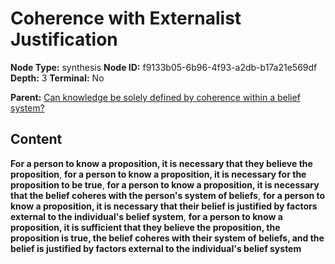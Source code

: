 # Coherence with Externalist Justification

**Node Type:** synthesis
**Node ID:** f9133b05-6b96-4f93-a2db-b17a21e569df
**Depth:** 3
**Terminal:** No

**Parent:** [Can knowledge be solely defined by coherence within a belief system?](can-knowledge-be-solely-defined-by-coherence-within-a-belief-system.md)

## Content

**For a person to know a proposition, it is necessary that they believe the proposition**, **for a person to know a proposition, it is necessary for the proposition to be true**, **for a person to know a proposition, it is necessary that the belief coheres with the person's system of beliefs**, **for a person to know a proposition, it is necessary that their belief is justified by factors external to the individual's belief system**, **for a person to know a proposition, it is sufficient that they believe the proposition, the proposition is true, the belief coheres with their system of beliefs, and the belief is justified by factors external to the individual's belief system**
